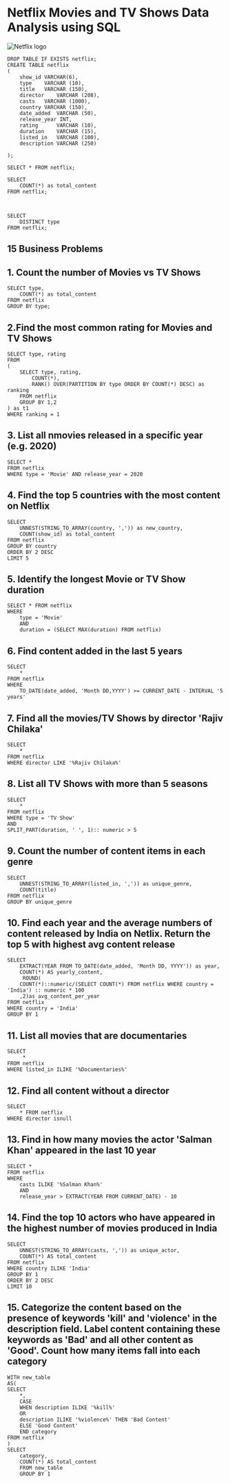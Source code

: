 # Netflix Movies and TV Shows Data Analysis using SQL 
![Netflix logo](https://github.com/em1407/SQL-Netflix-Project/blob/main/Netflix-Logo.png)

    DROP TABLE IF EXISTS netflix;
    CREATE TABLE netflix
    (
    	show_id	VARCHAR(6),
    	type	VARCHAR (10),
    	title	VARCHAR (150),
    	director	VARCHAR (208),
    	casts	VARCHAR (1000),
    	country	VARCHAR (150),
    	date_added	VARCHAR (50),
    	release_year INT,
    	rating		VARCHAR (10),
    	duration	VARCHAR (15),
    	listed_in	VARCHAR (100),
    	description	VARCHAR (250)

    );
    
    SELECT * FROM netflix;
    
    SELECT 
    	COUNT(*) as total_content
    FROM netflix;



    SELECT 
    	DISTINCT type
    FROM netflix;

## 15 Business Problems

## 1. Count the number of Movies vs TV Shows
    SELECT type,
    	COUNT(*) as total_content
    FROM netflix
    GROUP BY type;
    
## 2.Find the most common rating for Movies and TV Shows 
    SELECT type, rating
    FROM
    (
    	SELECT type, rating,
    		COUNT(*),
    		RANK() OVER(PARTITION BY type ORDER BY COUNT(*) DESC) as ranking
    	FROM netflix
    	GROUP BY 1,2
    ) as t1
    WHERE ranking = 1


## 3. List all nmovies released in a specific year (e.g. 2020) 
    SELECT *
    FROM netflix
    WHERE type = 'Movie' AND release_year = 2020


## 4. Find the top 5 countries with the most content on Netflix

    SELECT 
    	UNNEST(STRING_TO_ARRAY(country, ',')) as new_country,
    	COUNT(show_id) as total_content
    FROM netflix
    GROUP BY country
    ORDER BY 2 DESC
    LIMIT 5

## 5. Identify the longest Movie or TV Show duration 
    SELECT * FROM netflix
    WHERE 
    	type = 'Movie'
    	AND 
    	duration = (SELECT MAX(duration) FROM netflix)


## 6. Find content added in the last 5 years 
    SELECT 
    	*
    FROM netflix
    WHERE 
    	TO_DATE(date_added, 'Month DD,YYYY') >= CURRENT_DATE - INTERVAL '5 years'


## 7. Find all the movies/TV Shows by director 'Rajiv Chilaka'

    SELECT 
    	*
    FROM netflix
    WHERE director LIKE '%Rajiv Chilaka%'


## 8. List all TV Shows with more than 5 seasons
    SELECT 
    	*
    FROM netflix
    WHERE type = 'TV Show' 
    AND
    SPLIT_PART(duration, ' ', 1):: numeric > 5 


## 9. Count the number of content items in each genre
    SELECT 
    	UNNEST(STRING_TO_ARRAY(listed_in, ',')) as unique_genre,
    	COUNT(title)
    FROM netflix
    GROUP BY unique_genre


## 10. Find each year and the average numbers of content released by India on Netlix. Return the top 5 with highest avg content release 
    SELECT 
    	EXTRACT(YEAR FROM TO_DATE(date_added, 'Month DD, YYYY')) as year, 
     	COUNT(*) AS yearly_content,
    	 ROUND(
    	COUNT(*)::numeric/(SELECT COUNT(*) FROM netflix WHERE country = 'India') :: numeric * 100 
    	,2)as avg_content_per_year
    FROM netflix
    WHERE country = 'India'
    GROUP BY 1



## 11. List all movies that are documentaries
    SELECT 
    	 *
    FROM netflix
    WHERE listed_in ILIKE '%Documentaries%'

## 12. Find all content without a director
    SELECT 
    	* FROM netflix
    WHERE director isnull

## 13. Find in how many movies the actor 'Salman Khan' appeared in the last 10 year
    SELECT *
    FROM netflix
    WHERE 
    	casts ILIKE '%Salman Khan%'
    	AND
    	release_year > EXTRACT(YEAR FROM CURRENT_DATE) - 10

## 14. Find the top 10 actors who have appeared in the highest number of movies produced in India
    SELECT
    	UNNEST(STRING_TO_ARRAY(casts, ',')) as unique_actor,
    	COUNT(*) AS total_content
    FROM netflix
    WHERE country ILIKE 'India'
    GROUP BY 1
    ORDER BY 2 DESC
    LIMIT 10

## 15. Categorize the content based on the presence of keywords 'kill' and 'violence' in the description field. Label content containing these keywords as 'Bad' and all other content as 'Good'. Count how many items fall into each category
    WITH new_table
    AS(
    SELECT 
    	*,
    	CASE
    	WHEN description ILIKE '%kill%' 
    	OR 
    	description ILIKE '%violence%' THEN 'Bad Content'
    	ELSE 'Good Content'
    	END category
    FROM netflix
    )
    SELECT 
    	category,
    	COUNT(*) AS total_content
    	FROM new_table
    	GROUP BY 1
